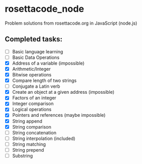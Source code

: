 # rosettacode_node
Problem solutions from rosettacode.org in JavaScript (node.js)

## Completed tasks:

- [ ] Basic language learning
 - [ ] Basic Data Operations
  - [x] Address of a variable (impossible)
  - [x] Arithmetic/Integer
  - [x] Bitwise operations
  - [x] Compare length of two strings
  - [ ] Conjugate a Latin verb
  - [x] Create an object at a given address (impossible)
  - [x] Factors of an integer
  - [x] Integer comparison
  - [x] Logical operations
  - [x] Pointers and references (maybe impossible)
  - [x] String append
  - [x] String comparison
  - [ ] String concatenation
  - [ ] String interpolation (included)
  - [ ] String matching
  - [ ] String prepend
  - [ ] Substring